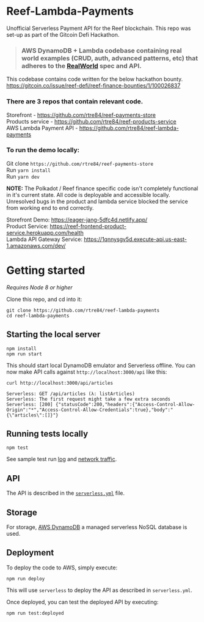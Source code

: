 # Reef-Lambda-Payments
Unofficial Serverless Payment API for the Reef blockchain. This repo was set-up as part of the Gitcoin Defi Hackathon.

> ### AWS DynamoDB + Lambda codebase containing real world examples (CRUD, auth, advanced patterns, etc) that adheres to the [RealWorld](https://github.com/gothinkster/realworld-example-apps) spec and API.

This codebase contains code written for the below hackathon bounty.
https://gitcoin.co/issue/reef-defi/reef-finance-bounties/1/100026837

### There are 3 repos that contain relevant code.
Storefront - https://github.com/rtre84/reef-payments-store  
Products service - https://github.com/rtre84/reef-products-service  
AWS Lambda Payment API - https://github.com/rtre84/reef-lambda-payments   

### To run the demo locally:  
Git clone ```https://github.com/rtre84/reef-payments-store```  
Run ```yarn install```  
Run ```yarn dev```  

**NOTE:**
The Polkadot / Reef finance specific code isn't completely functional in it's current
state. All code is deployable and accessible locally. Unresolved bugs in the product and 
lambda service blocked the service from working end to end correctly.

Storefront Demo: https://eager-jang-5dfc4d.netlify.app/  
Product Service: https://reef-frontend-product-service.herokuapp.com/health  
Lambda API Gateway Service: https://1qnnysgv5d.execute-api.us-east-1.amazonaws.com/dev/   

# Getting started

*Requires Node 8 or higher*

Clone this repo, and cd into it:
```
git clone https://github.com/rtre84/reef-lambda-payments
cd reef-lambda-payments
```

## Starting the local server

```
npm install
npm run start
```

This should start local DynamoDB emulator and Serverless offline. You can now make API calls against `http://localhost:3000/api` like this:

```
curl http://localhost:3000/api/articles

Serverless: GET /api/articles (λ: listArticles)
Serverless: The first request might take a few extra seconds
Serverless: [200] {"statusCode":200,"headers":{"Access-Control-Allow-Origin":"*","Access-Control-Allow-Credentials":true},"body":"{\"articles\":[]}"}
```

## Running tests locally
```
npm test
```
See sample test run [log](https://travis-ci.org/anishkny/realworld-dynamodb-lambda) and [network traffic](https://anishkny.github.io/realworld-dynamodb-lambda/test-output/network.html).

## API
The API is described in the [`serverless.yml`](serverless.yml) file. 

## Storage
For storage, [AWS DynamoDB](https://aws.amazon.com/dynamodb/) a managed serverless NoSQL database is used. 

## Deployment
To deploy the code to AWS, simply execute:
```
npm run deploy
```
This will use `serverless` to deploy the API as described in `serverless.yml`.

Once deployed, you can test the deployed API by executing:
```
npm run test:deployed
```
